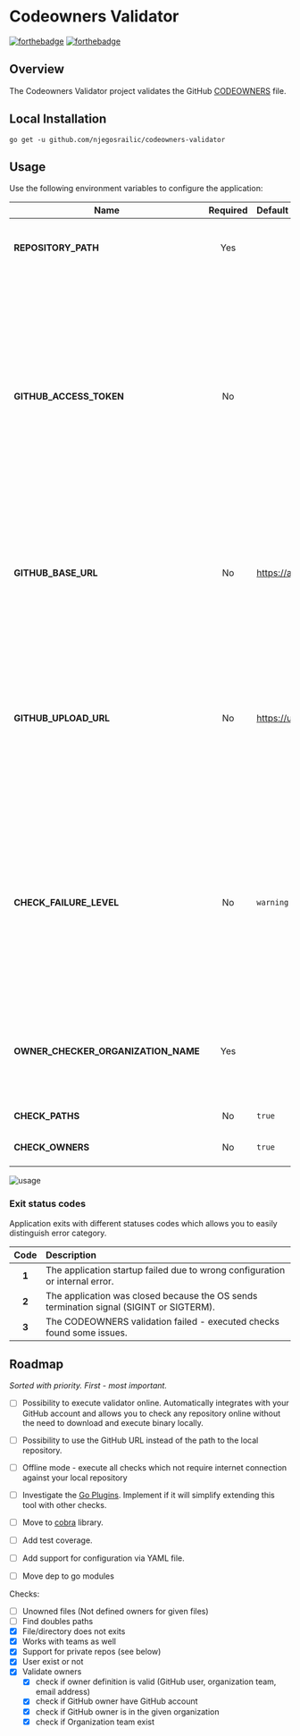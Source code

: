 # Codeowners Validator
[![forthebadge](https://forthebadge.com/images/badges/made-with-go.svg)](https://forthebadge.com) [![forthebadge](https://forthebadge.com/images/badges/built-with-grammas-recipe.svg)](https://forthebadge.com) 

## Overview

The Codeowners Validator project validates the GitHub [CODEOWNERS](https://help.github.com/articles/about-code-owners/) file.

## Local Installation

`go get -u github.com/njegosrailic/codeowners-validator`

## Usage

Use the following environment variables to configure the application:

| Name | Required | Default | Description |
|-----|:---------:|:--------|:------------|
| **REPOSITORY_PATH** | Yes | | The repository path to your repository on your local machine. |
| **GITHUB_ACCESS_TOKEN** | No | | The GitHub access token. Instruction for creating token can be found [here](https://help.github.com/articles/creating-a-personal-access-token-for-the-command-line/#creating-a-token). If not provided then validating owners functionality could not work properly, e.g. you can reach the API calls quota or if you are setting GitHub Enterprise base URL then an unauthorized error can occur. |
| **GITHUB_BASE_URL** | No | https://api.github.com/ | The GitHub base URL for API requests. Defaults to the public GitHub API, but can be set to a domain endpoint to use with GitHub Enterprise. |
| **GITHUB_UPLOAD_URL** | No | https://uploads.github.com/ | The GitHub upload URL for uploading files. <br> <br>It is taken into account only when the `GITHUB_BASE_URL` is also set. If only the `GITHUB_BASE_URL` is provided then this parameter defaults to the `GITHUB_BASE_URL` value. |
| **CHECK_FAILURE_LEVEL** | No | `warning` | Defines the level on which application should treat check issue as a failure. Defaults to `warning`, which treats both `error` and `warning` as failure and exits with error code 2. Possible values are: `error` and `warning`. |
| **OWNER_CHECKER_ORGANIZATION_NAME** | Yes | | The organization name where the repository is created. Used to check if GitHub owner is in the given organization. |
| **CHECK_PATHS** | No | `true` |  Disable file path check. |
| **CHECK_OWNERS** | No | `true` | Disable owners permissions check. |



![usage](./docs/assets/usage.png)

### Exit status codes

Application exits with different statuses codes which allows you to easily distinguish error category.  

| Code | Description |
|:-----:|:------------|
| **1** | The application startup failed due to wrong configuration or internal error. |
| **2** | The application was closed because the OS sends termination signal (SIGINT or SIGTERM). |
| **3** | The CODEOWNERS validation failed - executed checks found some issues. |

## Roadmap

_Sorted with priority. First - most important._

* [ ] Possibility to execute validator online. Automatically integrates with your GitHub account and allows you to check any repository online without the need to download and execute binary locally.
* [ ] Possibility to use the GitHub URL instead of the path to the local repository.
* [ ] Offline mode - execute all checks which not require internet connection against your local repository
* [ ] Investigate the [Go Plugins](https://golang.org/pkg/plugin/). Implement if it will simplify extending this tool with other checks.
* [ ] Move to [cobra](https://github.com/spf13/cobra/) library.
* [ ] Add test coverage.
* [ ] Add support for configuration via YAML file.
* [ ] Move dep to go modules 


Checks:

* [ ] Unowned files (Not defined owners for given files) 
* [ ] Find doubles paths
* [x] File/directory does not exits
* [x] Works with teams as well
* [x] Support for private repos (see below)
* [x] User exist or not
* [x] Validate owners
  * [x] check if owner definition is valid (GitHub user, organization team, email address)
  * [x] check if GitHub owner have GitHub account
  * [x] check if GitHub owner is in the given organization
  * [x] check if Organization team exist
